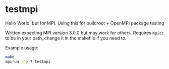 # testmpi
Hello World, but for MPI. Using this for buildroot + OpenMPI package testing

Written expecting MPI version 3.0.0 but may work for others. Requires `mpicc`
to be in your path, change it in the makefile if you need to.

Example usage:
```bash
make
mpirun -np 7 testmpi
```
